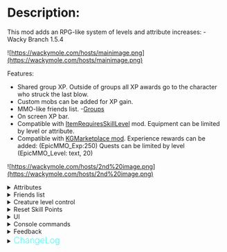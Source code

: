 # Description:
This mod adds an RPG-like system of levels and attribute increases: - Wacky Branch 1.5.4

![https://wackymole.com/hosts/mainimage.png](https://wackymole.com/hosts/mainimage.png)

Features:
 - Shared group XP. Outside of groups all XP awards go to the character who struck the last blow.
 - Custom mobs can be added for XP gain.
 - MMO-like friends list. -[Groups](https://valheim.thunderstore.io/package/Smoothbrain/Groups/)
 - On screen XP bar.
 - Compatible with [ItemRequiresSkillLevel](https://valheim.thunderstore.io/package/Detalhes/ItemRequiresSkillLevel/) mod. Equipment can be limited by level or attribute.
 - Compatible with [KGMarketplace mod](https://valheim.thunderstore.io/package/KGvalheim/Marketplace_And_Server_NPCs_Revamped/). Experience rewards can be added: (EpicMMO_Exp:250) Quests can be limited by level (EpicMMO_Level: text, 20)
 
 ![https://wackymole.com/hosts/2nd%20image.png](https://wackymole.com/hosts/2nd%20image.png)

<details><summary>Attributes</summary>

	Strength: Physical Damage increase, Carry Weight Increase, Stamina Regeneration

	Agility: Attack Stamina Consumption decrease, Stamina increase, Stamina consumption (running, jumping) decreased, Eitr Max Increase

	Intellect: Elemental Damage increase, Elemental Armor increase, Eitr regen increases

	Endurance: Physical Armor increase, HP increase, Health Regeneration

</details> 

<details><summary>Friends list</summary>

MMO-like friends list. -Groups MOD Group to earn XP, download requires Group mod for each client https://valheim.thunderstore.io/package/Smoothbrain/Groups/

Click the plus button at the bottom of the friends bar. Enter the name of the character you wish to add, starting with a capital letter.
   ![https://wackymole.com/hosts/3rd%20image.png](https://wackymole.com/hosts/3rd%20image.png)
The player will receive a friend request. Once accepted, the character will appear in your friends list. Group invites can be sent from the friends list. 

# Warning: 
- If you accept a friend request while the player who sent it is not logged in with the character, you will not be added to their friends list and they will need to resend the friend request.
- You cannot send friend requests to yourself or characters you have already added. If you need to send another friend request, remove the character from the list first.
- Friend requests that have been sent, but not accepted will be removed on logout. They must be accepted while both characters are online.
</details> 

<details><summary>Creature level control</summary>

This mod assigns levels to all in-game monsters.

![https://wackymole.com/hosts/creaturecontrol.png](https://wackymole.com/hosts/creaturecontrol.png)

Mobs (names) from other mods are included:

Fantasy-Creatures, AirAnimals, Defaults, DoOrDieMonsters, LandAnimals, MonsterlabZ, Outsiders, SeaAnimals

Monsters that are 1 level higher than the character + MaxLevelRange will curve XP.

With defaults, starting exp req is 500 with a 1.04 multiplayer.  So first 5 levels of experience required will be: level 1 is 500, 2 is 1020, 3 is 1560, 4 is 2122, 5 is 2707

With Low_damage_level- Damage dealt to a higher level monster will be reduced by the difference in levels. E.g. (Character level 20/ Monster level 50 = 0.4. Damage dealt will be 0.4% of normal damage) 
damageFactor = (float)(playerLevel + LowDamageConfig)/ monsterLevel; You can configure LowDamageConfig to adjust damage scaling up or down. Damage Factor will not go above 1 or below .1f

Higher level monsters will have their names appear in red. Monsters within your range will be white.

If you are significantly higher level than a monster, your XP award will be reduced. Monsters that are significantly lower level than you will have their names appear in cyan.

All of these formulas functions can be configured in the settings file.
A file listing all monsters and their levels is located in config/EpicMMOSystem/MonsterDB_"Version".jsons

A file called Version.txt is created in the folder. It contains the mod version that was used to create it. Replace it with "NO" to stop it from overwritting on a future update.

Latest Update for Jsons config is 1.5.4 (Number will be updated when Jsons recieve an update)

Please note:
When upgrading the mod to a newer version, new fields in the settings file will be created automatically. You will have to manually re-edit these values if you have changed them.
If you have no custom settings in the configuration file, you should delete the file so that a fresh one can be created by the new version.

Note for other Mods: This mod uses hit.toolTier to pass the Lvl of player



</details>

<details><summary>Reset Skill Points</summary>

There are configs for setting the Reset currency, default is coins. You set the ammount per level.

There is also an Item called ResetTrophy that you can spawn or add to the builtin droplist that will allow any level reset with only 1 ResetTrophy.

The mod looks for your reset currency first and then ResetTrophies. Only consumes 1, so make this a very rare item. 

</details>

<details><summary>UI</summary>

![https://wackymole.com/hosts/CenterBar.png](https://wackymole.com/hosts/CenterBar.png)

	1HudPanelPosition: Main UI Panel Draggable, default color set by HudBackgroundCol, Type "none" to make it disappear

	HudBarScale: Scale this up or down to resize ALL MMO UI elements. - 1.0 Should cover all of your screen horizontally 

	2-5 UI elements have Position, Scale and Color: 
	 Scale (x, y, z)- z does not matter. - float
	 Color: #(6 digit Hex),  optional 7-8 Digit means alpha. #986100FF (FF -alpha of 1) or use without # red, cyan, blue, 
	 darkblue, lightblue, purple, yellow, lime, fuchsia, white, silver, grey, black, orange, brown, maroon, green, olive, navy, teal, aqua, magenta

	2ExpPanelPosition: Dragable EXP BAR
		To enable ONLY EXP bar , enable eXP Bar Only and restart - not dragable in this mode

	3StaminaPanelPosition: Dragable
	
	4HpPanelPosition: Dragable

	5EitrPanelPosition: Dragable, will disappear and reappear when you have Eitr.

	DisabledHealthIcons: This disables the red Health Icon that is normal present under vanilla health bar

	![https://wackymole.com/hosts/Attributes.png](https://wackymole.com/hosts/Attributes.png)

</details> 

<details><summary>Console commands</summary>

Admin only commands: - Should work in singleplayer now
 - To set a character's level: `epicmmosystem level [value] [name]` 
 - To reset attribute points: `epicmmosystem reset_points [name]` 
 - To recalc levels based on total experience: `epicmmosystem recalc [name]` 
 - Should work with spaces in names now or replace spaces with '&'
</details> 

<details><summary>Feedback</summary>


Wacky Git https://github.com/Wacky-Mole/WackyEpicMMOSystem

Original git - https://github.com/Single-sh/EpicMMOSystem

For questions or suggestions please join discord channel: [Odin Plus Team](https://discord.gg/odinplus)

Support me at https://www.buymeacoffee.com/WackyMole 

<img src="https://wackymole.com/hosts/bmc_qr.png" width="100"/>

Original Creator: LambaSun or my [mod branch](https://discord.com/channels/826573164371902465/977656428670111794)

</details> 

<details>
  <summary><b><span style="color:aqua;font-weight:200;font-size:20px">
    ChangeLog
</span></b></summary>

| Version | Changes                                                                                                                                                                                                                                                                                                                                |
|----------|---------------------------------------------------------------------------------------------------------------------------------------------------------------------------------------------------------------------------------------------------------------------------------------------------------------------------------------|
| 1.5.4: | - Updated to allow level and reset commands for Spaced Names. <br/>Updated Jsons, Added extra text file for people who don't read readme or version changes... you know who you are.... <br/> Added abilty for EpicMMO to recalculate maxlvls on serversync updates. I still don't recommend live updating with this mod, but less bugs now. <br/> Serious discussion: It appears if you ever changed expierence values(rateExp,expForLvlMonster, etc) after players started playing, things could get wonky unless you reset them(even after game restarts). I added a TotalExp tracker, but it won't be useful unless you restart all your players back to 0. I have added another command to Terminal recalc, but it will reset players levels to 0 if not a new charc on this update.  <br/> Added MobLevelPosition and BossLevelPosition for server admins to config mob bar placement. </br> Fixed lowDamageExtraConfig, small oversight <br/> Added ResetTrophy item for people to add to droplists <br/> Added EitrIncrease to Intellegence - More OP 
| 1.5.3: | - Fixed bug in Groups exp sharing. <br/> Added MajesticChickens json
| 1.5.2: | - Added Colors and Scale to Individual UI elements.<br/> Fixed EpicLoot drop bug, made Nav Panel moveable, Eitr UI adjustments<br/> Low_damage_config for extra configurability on low damage mode
| 1.5.1: | - Added Stamina regeneration<br/>
| 1.5.0: | - Changed Config to WackyMole.EpicMMOSystem.cfg<br/> - Made all the UI elements dragable<br/> - Realtime setting of (x,y) position in config, type "none" in BackgroundColor to remove brown bar.<br/> - Added Filewatcher to Jsons<br/> - dedicated Server only<br/> - Added filewatcher to configs, Updated Group logic<br/> - Revamped Mentor mode.<br/>
| 1.4.1: | - Fix Version Check and Multiplayer Sync, moved Monster Bar again.<br/>
| 1.4.0: | - Fix for inventory to bag JC (hopefully)<br/> - Changed Configs,PLEASE DELETE OLD CONFIGS!<br/> - added removeDropMax, removeDropMax,removeBossDropMax, removeBossDropMix, curveExp, curveBossExp.<br/> - Allow for multiple Jsons to be searched<br/> - Added admin rights to singleplayer hosting<br/> - Boss drop is determined by mob.faction(), curveBossExp Exp is just the 6 main bosses. <br/> - Updated Monster.json moved to configs instead of plugin.<br/> - Added ExtraDebugmode for future issues.<br/> - Updated MonserDB_Default for mistlands,LandAnimals mod, MonsterLabZ, Outsiders, SeaAnimals, Fantasy Creatures, Air Animals, and Outsiders.<br/> - Json file in MMO folder is searched.<br/> - Added Version text to easily update in future.<br/> - Write "NO" in Ver.txt to skip future updates. Moved Monster lvl bar [] for boss and non boss<br/>
| 1.3.1: | - Dual wield and EpicMMO Thanks to KG, sponsored by Aldhari/Skaldhari<br/>
| 1.3.0: | - WackyEpicMMOSystem release, until author comes back. Code from Azumatt - Updated Chat, Group and ServerSync<br/>
| 1.2.8: | - Added a limiter for the maximum attribute value.<br/>- New view health and stamina bar (in the configuration you can return the old display where only the experience is displayed).<br/>
| 1.2.7: | - Fix version check<br/>
| 1.2.6: | - Fixed bug of different amount of experience. Added ability to add your own items or currency to reset<br/> attributes.
| 1.2.5: | - Fix damage monsters and fix error for friends list<br/>
| 1.2.4: | - Fix version check<br/>
| 1.2.3: | - Add console command and xp loss on death<br/>
| 1.2.2: | - Add button to open the quest journal (Marketplace) and profession window<br/>
| 1.2.1: | - Fix errors with EAQS<br/>
| 1.2.0: | - Add friends list feature<br/>
| 1.1.0: | - Add creature level control<br/>
| 1.0.1: | - Fix localization and append english text for config comments.<br/>
| 1.0.0: | - Release<br/>
</details> 